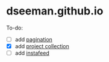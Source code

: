 dseeman.github.io
=================

To-do:
- [ ] add [pagination](http://jekyllrb.com/docs/pagination/)
- [x] add [project collection](http://jekyllrb.com/docs/collections/)
- [ ] add [instafeed](http://instafeedjs.com)
